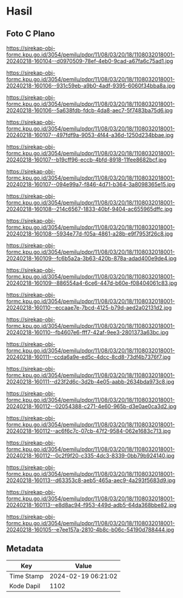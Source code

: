 # Hasil

## Foto C Plano

https://sirekap-obj-formc.kpu.go.id/3054/pemilu/pdpr/11/08/03/20/18/1108032018001-20240218-160104--d0970509-78ef-4eb0-9cad-a67fa6c75ad1.jpg

https://sirekap-obj-formc.kpu.go.id/3054/pemilu/pdpr/11/08/03/20/18/1108032018001-20240218-160106--931c59eb-a9b0-4adf-9395-6060f34bba8a.jpg

https://sirekap-obj-formc.kpu.go.id/3054/pemilu/pdpr/11/08/03/20/18/1108032018001-20240218-160106--5a638fdb-fdcb-4da8-aec7-5f7483ba75d6.jpg

https://sirekap-obj-formc.kpu.go.id/3054/pemilu/pdpr/11/08/03/20/18/1108032018001-20240218-160107--497fdf9a-9053-4f44-a36d-1250d234bbae.jpg

https://sirekap-obj-formc.kpu.go.id/3054/pemilu/pdpr/11/08/03/20/18/1108032018001-20240218-160107--b19cff96-eccb-4bfd-8918-11fee8682bcf.jpg

https://sirekap-obj-formc.kpu.go.id/3054/pemilu/pdpr/11/08/03/20/18/1108032018001-20240218-160107--094e99a7-f846-4d71-b364-3a8098365e15.jpg

https://sirekap-obj-formc.kpu.go.id/3054/pemilu/pdpr/11/08/03/20/18/1108032018001-20240218-160108--214c6567-1833-40bf-9404-ac655965dffc.jpg

https://sirekap-obj-formc.kpu.go.id/3054/pemilu/pdpr/11/08/03/20/18/1108032018001-20240218-160108--5934e77d-f05a-4861-a28b-e9f7953f26c8.jpg

https://sirekap-obj-formc.kpu.go.id/3054/pemilu/pdpr/11/08/03/20/18/1108032018001-20240218-160109--fc6b5a2a-3b63-420b-878a-adad400e9de4.jpg

https://sirekap-obj-formc.kpu.go.id/3054/pemilu/pdpr/11/08/03/20/18/1108032018001-20240218-160109--886554a4-6ce6-447d-b60e-f08404061c83.jpg

https://sirekap-obj-formc.kpu.go.id/3054/pemilu/pdpr/11/08/03/20/18/1108032018001-20240218-160110--eccaae7e-7bcd-4125-b79d-aed2a02131d2.jpg

https://sirekap-obj-formc.kpu.go.id/3054/pemilu/pdpr/11/08/03/20/18/1108032018001-20240218-160110--fb4607e6-fff7-42af-9ee3-2801373a63bc.jpg

https://sirekap-obj-formc.kpu.go.id/3054/pemilu/pdpr/11/08/03/20/18/1108032018001-20240218-160111--ccda6a9e-ed5c-4dcc-8cd8-73df4b7376f7.jpg

https://sirekap-obj-formc.kpu.go.id/3054/pemilu/pdpr/11/08/03/20/18/1108032018001-20240218-160111--d23f2d6c-3d2b-4e05-aabb-2634bda973c8.jpg

https://sirekap-obj-formc.kpu.go.id/3054/pemilu/pdpr/11/08/03/20/18/1108032018001-20240218-160112--02054388-c271-4e60-965b-d3e0ae0ca3d2.jpg

https://sirekap-obj-formc.kpu.go.id/3054/pemilu/pdpr/11/08/03/20/18/1108032018001-20240218-160112--ac6f6c7c-07cb-47f2-9584-062e1683c713.jpg

https://sirekap-obj-formc.kpu.go.id/3054/pemilu/pdpr/11/08/03/20/18/1108032018001-20240218-160112--0c2f9f20-c335-4dc3-8339-0bb79b924140.jpg

https://sirekap-obj-formc.kpu.go.id/3054/pemilu/pdpr/11/08/03/20/18/1108032018001-20240218-160113--d63353c8-aeb5-465a-aec9-4a293f5683d9.jpg

https://sirekap-obj-formc.kpu.go.id/3054/pemilu/pdpr/11/08/03/20/18/1108032018001-20240218-160113--e8d8ac94-f953-449d-adb5-64da368bbe82.jpg

https://sirekap-obj-formc.kpu.go.id/3054/pemilu/pdpr/11/08/03/20/18/1108032018001-20240218-160105--e7ee157a-2810-4b8c-b06c-54190d788444.jpg


## Metadata

| Key        | Value               |
| ---------- | ------------------- |
| Time Stamp | 2024-02-19 06:21:02 |
| Kode Dapil | 1102                |



